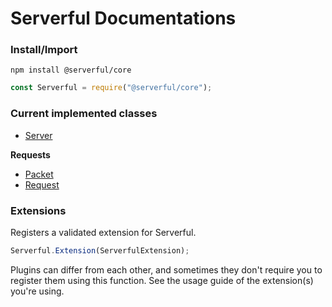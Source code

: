 
# Serverful Documentations

### Install/Import
`npm install @serverful/core`
```js
const Serverful = require("@serverful/core");
```

### Current implemented classes
* [Server](https://github.com/ServerfulArch/Core/blob/master/Documentation/Server.md)

**Requests**
* [Packet](https://github.com/ServerfulArch/Core/blob/master/Documentation/Packet.md)
* [Request](https://github.com/ServerfulArch/Core/blob/master/Documentation/Request.md)

### Extensions
Registers a validated extension for Serverful.
```js
Serverful.Extension(ServerfulExtension);
```

Plugins can differ from each other, and sometimes they don't require you to register them using this function. See the usage guide of the extension(s) you're using.
